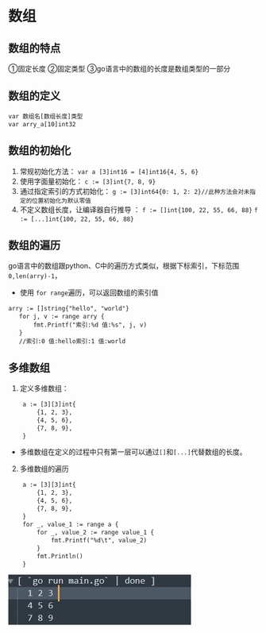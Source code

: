 # 数组
## 数组的特点
①固定长度
②固定类型
③go语言中的数组的长度是数组类型的一部分
## 数组的定义
```
var 数组名[数组长度]类型
var arry_a[10]int32
```
## 数组的初始化
1. 常规初始化方法：
`var a [3]int16 = [4]int16{4, 5, 6}`
2. 使用字面量初始化：
`c := [3]int{7, 8, 9}`
3. 通过指定索引的方式初始化：
`g := [3]int64{0: 1, 2: 2}//此种方法会对未指定的位置初始化为默认零值`
4. 不定义数组长度，让编译器自行推导  ：
`f := []int{100, 22, 55, 66, 88}` 
`f := [...]int{100, 22, 55, 66, 88}`
## 数组的遍历
go语言中的数组跟python、C中的遍历方式类似，根据下标索引，下标范围`0,len(arry)-1`，

* 使用 `for range`遍历，可以返回数组的索引值
 ```
 arry := []string{"hello", "world"}
	for j, v := range arry {
		fmt.Printf("索引:%d 值:%s", j, v)
	}
	//索引:0 值:hello索引:1 值:world
 ```
## 多维数组
1. 定义多维数组：
```
	a := [3][3]int{
		{1, 2, 3},
		{4, 5, 6},
		{7, 8, 9},
	}
```
* 多维数组在定义的过程中只有第一层可以通过`[]`和`[...]`代替数组的长度。
2. 多维数组的遍历
```
	a := [3][3]int{
		{1, 2, 3},
		{4, 5, 6},
		{7, 8, 9},
	}
	for _, value_1 := range a {
		for _, value_2 := range value_1 {
			fmt.Printf("%d\t", value_2)
		}
		fmt.Println()
	}
```
![image](./images/1623295841551.png)  
